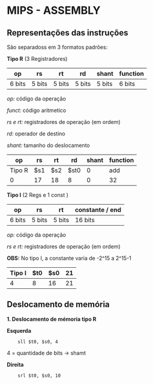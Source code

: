 # MIPS - ASSEMBLY

## Representações das instruções

São separadoss em 3 formatos padrões:

**Tipo R** (3 Registradores)

|op | rs | rt | rd | shant|  function |
|---|----|----|----|------|-----------|
| 6 bits |  5 bits | 5 bits | 5 bits | 5 bits|  6 bits |

*op:* código da operação

*funct:* código aritmetico

*rs e rt:* registradores de operação (em ordem)

*rd:* operador de destino

*shant:* tamanho do deslocamento

|op | rs | rt | rd | shant|  function |
|---|----|----|----|------|-----------|
|Tipo R| $s1|$s2|$st0|0|add|
|0| 17|18|8|0|32|

**Tipo I** (2 Regs e 1 const )

|op | rs | rt | constante / end |
|---|----|----|-----------------|
| 6 bits |  5 bits | 5 bits | 16 bits |

*op:* código da operação

*rs e rt:* registradores de operação (em ordem)

**OBS:** No tipo I, a constante varia de -2^15 a 2^15-1

|Tipo I | $t0 | $s0 | 21 |
|---|----|----|-----------------|
| 4 |  8 | 16 | 21 |


## Deslocamento de memória

**1. Deslocamento de mémoria tipo R**

**Esquerda**
```
    sll $t0, $s0, 4
```
4 = quantidade de bits -> shamt

**Direita**
```
    srl $t0, $s0, 10
```


